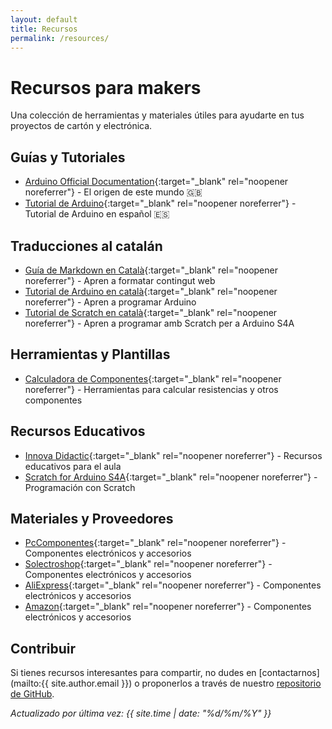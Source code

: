 ```yaml
---
layout: default
title: Recursos
permalink: /resources/
---
```


<h1>Recursos para makers</h1>

Una colección de herramientas y materiales útiles para ayudarte en tus proyectos de cartón y electrónica.

## Guías y Tutoriales

- [Arduino Official Documentation](https://www.arduino.cc/){:target="_blank" rel="noopener noreferrer"} - El origen de este mundo <span title="Contenido en inglès">🇬🇧</span>
- [Tutorial de Arduino](https://cartrotech.github.io/arduino-tutorial-es){:target="_blank" rel="noopener noreferrer"} - Tutorial de Arduino en español <span title="Contenido en español">🇪🇸</span>

## Traducciones al catalán

- [Guía de Markdown en Català](https://cartrotech.github.io/guia-markdown-ca){:target="_blank" rel="noopener noreferrer"} - Apren a formatar contingut web
- [Tutorial de Arduino en català](https://cartrotech.github.io/arduino-tutorial-ca){:target="_blank" rel="noopener noreferrer"} - Apren a programar Arduino
- [Tutorial de Scratch en català](https://cartrotech.github.io/arduino-scratch-ca){:target="_blank" rel="noopener noreferrer"} - Apren a programar amb Scratch per a Arduino S4A

## Herramientas y Plantillas

- [Calculadora de Componentes](https://www.digikey.com/es/resources/conversion-calculators/conversion-calculator-resistor-color-code){:target="_blank" rel="noopener noreferrer"} - Herramientas para calcular resistencias y otros componentes

## Recursos Educativos

- [Innova Didactic](https://content.innovadidactic.com/){:target="_blank" rel="noopener noreferrer"} - Recursos educativos para el aula
- [Scratch for Arduino S4A](https://s4a.cat/index_es.html){:target="_blank" rel="noopener noreferrer"} - Programación con Scratch

## Materiales y Proveedores

- [PcComponentes](https://www.pccomponentes.com/){:target="_blank" rel="noopener noreferrer"} - Componentes electrónicos y accesorios
- [Solectroshop](https://solectroshop.com/es/){:target="_blank" rel="noopener noreferrer"} - Componentes electrónicos y accesorios
- [AliExpress](https://www.aliexpress.com/){:target="_blank" rel="noopener noreferrer"} - Componentes electrónicos y accesorios
- [Amazon](https://www.amazon.es/){:target="_blank" rel="noopener noreferrer"} - Componentes electrónicos y accesorios

## Contribuir

Si tienes recursos interesantes para compartir, no dudes en [contactarnos](mailto:{{ site.author.email }}) o proponerlos a través de nuestro [repositorio de GitHub](https://github.com/cartrotech).

*Actualizado por última vez: {{ site.time | date: "%d/%m/%Y" }}*
